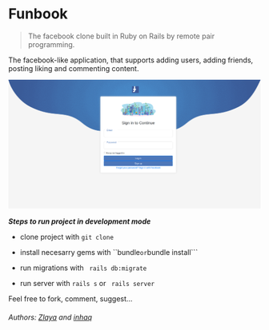 # Funbook 

> The facebook clone built in Ruby on Rails by remote pair programming.

The facebook-like application, that supports adding users, adding friends, posting liking and commenting content.

![Screen Shot](./app/assets/images/funbook.png)

***Steps to run project in development mode***

- clone project with ```git clone```

- install necesarry gems with ``bundle``` or ```bundle install```

- run migrations with ``` rails db:migrate```

- run server with ```rails s``` or ``` rails server```


Feel free to fork, comment, suggest...

###### Authors: [Zlaya](https://github.com/zlayabekrija) and [inhaq](https://github.com/inhaq)






